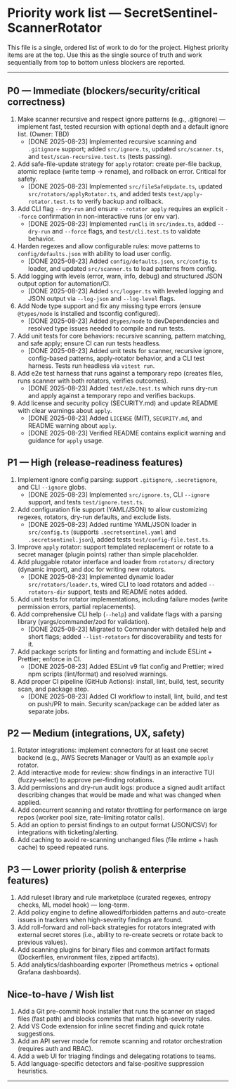 # Priority work list — SecretSentinel-ScannerRotator

This file is a single, ordered list of work to do for the project. Highest priority items are at the top. Use this as the single source of truth and work sequentially from top to bottom unless blockers are reported.

---

## P0 — Immediate (blockers/security/critical correctness)

1. Make scanner recursive and respect ignore patterns (e.g., .gitignore) — implement fast, tested recursion with optional depth and a default ignore list. (Owner: TBD)
	- [DONE 2025-08-23] Implemented recursive scanning and `.gitignore` support; added `src/ignore.ts`, updated `src/scanner.ts`, and `test/scan-recursive.test.ts` (tests passing).
2. Add safe-file-update strategy for `apply` rotator: create per-file backup, atomic replace (write temp -> rename), and rollback on error. Critical for safety.
	- [DONE 2025-08-23] Implemented `src/fileSafeUpdate.ts`, updated `src/rotators/applyRotator.ts`, and added tests `test/apply-rotator.test.ts` to verify backup and rollback.
3. Add CLI flag `--dry-run` and ensure `--rotator apply` requires an explicit `--force` confirmation in non-interactive runs (or env var).
	- [DONE 2025-08-23] Implemented `runCli` in `src/index.ts`, added `--dry-run` and `--force` flags, and `test/cli.test.ts` to validate behavior.
4. Harden regexes and allow configurable rules: move patterns to `config/defaults.json` with ability to load user config.
	- [DONE 2025-08-23] Added `config/defaults.json`, `src/config.ts` loader, and updated `src/scanner.ts` to load patterns from config.
5. Add logging with levels (error, warn, info, debug) and structured JSON output option for automation/CI.
	- [DONE 2025-08-23] Added `src/logger.ts` with leveled logging and JSON output via `--log-json` and `--log-level` flags.
6. Add Node type support and fix any missing type errors (ensure `@types/node` is installed and tsconfig configured).
	- [DONE 2025-08-23] Added `@types/node` to devDependencies and resolved type issues needed to compile and run tests.
7. Add unit tests for core behaviors: recursive scanning, pattern matching, and safe apply; ensure CI can run tests headless.
	- [DONE 2025-08-23] Added unit tests for scanner, recursive ignore, config-based patterns, apply-rotator behavior, and a CLI test harness. Tests run headless via `vitest run`.
8. Add e2e test harness that runs against a temporary repo (creates files, runs scanner with both rotators, verifies outcomes).
	- [DONE 2025-08-23] Added `test/e2e.test.ts` which runs dry-run and apply against a temporary repo and verifies backups.
9. Add license and security policy (SECURITY.md) and update README with clear warnings about `apply`.
	- [DONE 2025-08-23] Added `LICENSE` (MIT), `SECURITY.md`, and README warning about `apply`.
	- [DONE 2025-08-23] Verified README contains explicit warning and guidance for `apply` usage.

## P1 — High (release-readiness features)

1. Implement ignore config parsing: support `.gitignore`, `.secretignore`, and CLI `--ignore` globs.
	- [DONE 2025-08-23] Implemented `src/ignore.ts`, CLI `--ignore` support, and tests `test/ignore.test.ts`.
2. Add configuration file support (YAML/JSON) to allow customizing regexes, rotators, dry-run defaults, and exclude lists.
	- [DONE 2025-08-23] Added runtime YAML/JSON loader in `src/config.ts` (supports `.secretsentinel.yaml` and `.secretsentinel.json`), added tests `test/config-file.test.ts`.
3. Improve `apply` rotator: support templated replacement or rotate to a secret manager (plugin points) rather than simple placeholder.
4. Add pluggable rotator interface and loader from `rotators/` directory (dynamic import), and doc for writing new rotators.
	- [DONE 2025-08-23] Implemented dynamic loader `src/rotators/loader.ts`, wired CLI to load rotators and added `--rotators-dir` support, tests and README notes added.
5. Add unit tests for rotator implementations, including failure modes (write permission errors, partial replacements).
6. Add comprehensive CLI help (`--help`) and validate flags with a parsing library (yargs/commander/zod for validation).
	- [DONE 2025-08-23] Migrated to Commander with detailed help and short flags; added `--list-rotators` for discoverability and tests for it.
7. Add package scripts for linting and formatting and include ESLint + Prettier; enforce in CI.
	- [DONE 2025-08-23] Added ESLint v9 flat config and Prettier; wired npm scripts (lint/format) and resolved warnings.
8. Add proper CI pipeline (GitHub Actions): install, lint, build, test, security scan, and package step.
	- [DONE 2025-08-23] Added CI workflow to install, lint, build, and test on push/PR to main. Security scan/package can be added later as separate jobs.

## P2 — Medium (integrations, UX, safety)

1. Rotator integrations: implement connectors for at least one secret backend (e.g., AWS Secrets Manager or Vault) as an example `apply` rotator.
2. Add interactive mode for review: show findings in an interactive TUI (fuzzy-select) to approve per-finding rotations.
3. Add permissions and dry-run audit logs: produce a signed audit artifact describing changes that would be made and what was changed when applied.
4. Add concurrent scanning and rotator throttling for performance on large repos (worker pool size, rate-limiting rotator calls).
5. Add an option to persist findings to an output format (JSON/CSV) for integrations with ticketing/alerting.
6. Add caching to avoid re-scanning unchanged files (file mtime + hash cache) to speed repeated runs.

## P3 — Lower priority (polish & enterprise features)

1. Add ruleset library and rule marketplace (curated regexes, entropy checks, ML model hook) — long-term.
2. Add policy engine to define allowed/forbidden patterns and auto-create issues in trackers when high-severity findings are found.
3. Add roll-forward and roll-back strategies for rotators integrated with external secret stores (i.e., ability to re-create secrets or rotate back to previous values).
4. Add scanning plugins for binary files and common artifact formats (Dockerfiles, environment files, zipped artifacts).
5. Add analytics/dashboarding exporter (Prometheus metrics + optional Grafana dashboards).

## Nice-to-have / Wish list

1. Add a Git pre-commit hook installer that runs the scanner on staged files (fast path) and blocks commits that match high-severity rules.
2. Add VS Code extension for inline secret finding and quick rotate suggestions.
3. Add an API server mode for remote scanning and rotator orchestration (requires auth and RBAC).
4. Add a web UI for triaging findings and delegating rotations to teams.
5. Add language-specific detectors and false-positive suppression heuristics.

---
